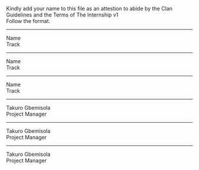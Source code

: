 
Kindly add your name to this file as an attestion to abide by the Clan Guidelines and the Terms of The Internship v1
<br/> Follow the format.<br/> 
___
Name <br/>
Track
___
Name <br/>
Track
___
Name <br/>
Track

___
Takuro Gbemisola <br/>
Project Manager

___
Takuro Gbemisola <br/>
Project Manager

___
Takuro Gbemisola <br/>
Project Manager
